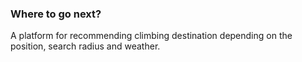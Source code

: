 ### Where to go next?

A platform for recommending climbing destination depending on the position, search radius and weather.
